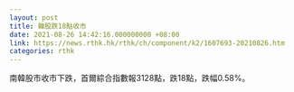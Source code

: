 ```yaml
---
layout: post
title: 韓股跌18點收市
date: 2021-08-26 14:42:16.000000000 +08:00
link: https://news.rthk.hk/rthk/ch/component/k2/1607693-20210826.htm
categories: rthk
---
```


南韓股市收市下跌，首爾綜合指數報3128點，跌18點，跌幅0.58%。
